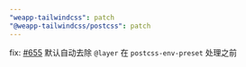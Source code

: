 ```yaml
---
"weapp-tailwindcss": patch
"@weapp-tailwindcss/postcss": patch
---
```


fix: [#655](https://github.com/sonofmagic/weapp-tailwindcss/issues/655) 默认自动去除 `@layer` 在 `postcss-env-preset` 处理之前
